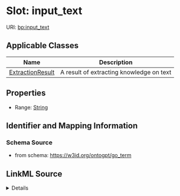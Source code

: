 # Slot: input_text

URI: [bp:input_text](http://w3id.org/ontogpt/biological-process-templateinput_text)



<!-- no inheritance hierarchy -->




## Applicable Classes

| Name | Description |
| --- | --- |
[ExtractionResult](ExtractionResult.md) | A result of extracting knowledge on text






## Properties

* Range: [String](String.md)







## Identifier and Mapping Information







### Schema Source


* from schema: https://w3id.org/ontogpt/go_term




## LinkML Source

<details>
```yaml
name: input_text
from_schema: https://w3id.org/ontogpt/go_term
rank: 1000
alias: input_text
owner: ExtractionResult
domain_of:
- ExtractionResult
range: string

```
</details>